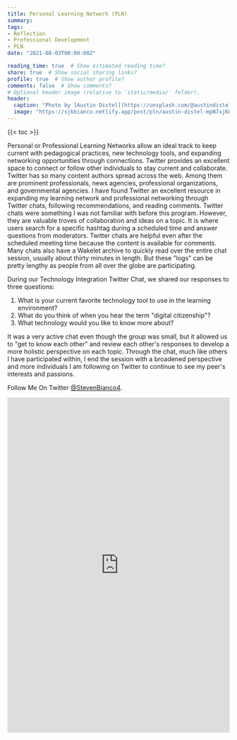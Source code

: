 ```yaml
---
title: Personal Learning Network (PLN)
summary: 
tags:
- Reflection
- Professional Development
- PLN
date: "2021-08-03T00:00:00Z"

reading_time: true  # Show estimated reading time?
share: true  # Show social sharing links?
profile: true  # Show author profile?
comments: false  # Show comments?
# Optional header image (relative to `static/media/` folder).
header:
  caption: "Photo by [Austin Distel](https://unsplash.com/@austindistel?utm_source=unsplash&utm_medium=referral&utm_content=creditCopyText) on [Unsplash](https://unsplash.com/s/photos/online-social-networks?utm_source=unsplash&utm_medium=referral&utm_content=creditCopyText)"
  image: "https://sjkbianco.netlify.app/post/pln/austin-distel-mpN7xjKQ_Ns-unsplash.jpg"
---
```


{{< toc >}}

Personal or Professional Learning Networks allow an ideal track to keep current with pedagogical practices, new technology tools, and expanding networking opportunities through connections. Twitter provides an excellent space to connect or follow other individuals to stay current and collaborate. Twitter has so many content authors spread across the web. Among them are prominent professionals, news agencies, professional organizations, and governmental agencies. I have found Twitter an excellent resource in expanding my learning network and professional networking through Twitter chats, following recommendations, and reading comments. Twitter chats were something I was not familiar with before this program. However, they are valuable troves of collaboration and ideas on a topic. It is where users search for a specific hashtag during a scheduled time and answer questions from moderators. Twitter chats are helpful even after the scheduled meeting time because the content is available for comments. Many chats also have a Wakelet archive to quickly read over the entire chat session, usually about thirty minutes in length. But these "logs" can be pretty lengthy as people from all over the globe are participating.

During our Technology Integration Twitter Chat, we shared our responses to three questions:

1. What is your current favorite technology tool to use in the learning environment?
2. What do you think of when you hear the term "digital citizenship"?
3. What technology would you like to know more about?

It was a very active chat even though the group was small, but it allowed us to "get to know each other" and review each other's responses to develop a more holistic perspective on each topic. Through the chat, much like others I have participated within, I end the session with a broadened perspective and more individuals I am following on Twitter to continue to see my peer's interests and passions.

Follow Me On Twitter [@StevenBianco4](https://twitter.com/StevenBianco4).

<iframe data-autoresize="false" class="wakeletEmbed" width="100%" height="760px" src="https://embed.wakelet.com/wakes/pGGDNr6Skgdz27WKQMlOz/list?border=1" style="border: none" allow="autoplay"></iframe><!-- Please only call https://embed-assets.wakelet.com/wakelet-embed.js once per page --><script src="https://embed-assets.wakelet.com/wakelet-embed.js" charset="UTF-8"></script>
